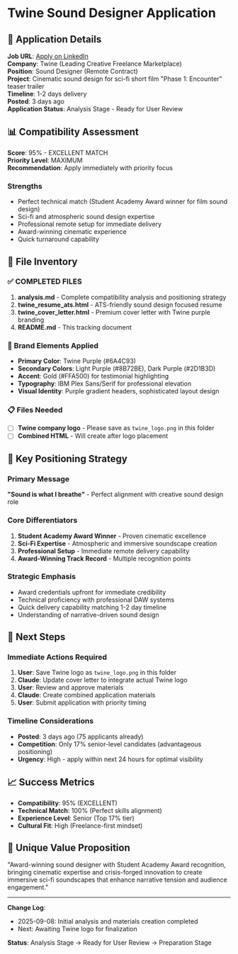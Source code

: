 # Twine Sound Designer Application

## 🔗 Application Details
**Job URL**: [Apply on LinkedIn](https://www.linkedin.com/jobs/view/sound-designer-twine)  
**Company**: Twine (Leading Creative Freelance Marketplace)  
**Position**: Sound Designer (Remote Contract)  
**Project**: Cinematic sound design for sci-fi short film "Phase 1: Encounter" teaser trailer  
**Timeline**: 1-2 days delivery  
**Posted**: 3 days ago  
**Application Status**: Analysis Stage - Ready for User Review  

## 📊 Compatibility Assessment
**Score**: 95% - EXCELLENT MATCH  
**Priority Level**: MAXIMUM  
**Recommendation**: Apply immediately with priority focus

### Strengths
- Perfect technical match (Student Academy Award winner for film sound design)
- Sci-fi and atmospheric sound design expertise
- Professional remote setup for immediate delivery
- Award-winning cinematic experience
- Quick turnaround capability

## 📁 File Inventory

### ✅ COMPLETED FILES
1. **analysis.md** - Complete compatibility analysis and positioning strategy
2. **twine_resume_ats.html** - ATS-friendly sound design focused resume
3. **twine_cover_letter.html** - Premium cover letter with Twine purple branding
4. **README.md** - This tracking document

### 🎨 Brand Elements Applied
- **Primary Color**: Twine Purple (#6A4C93)
- **Secondary Colors**: Light Purple (#8B72BE), Dark Purple (#2D1B3D)
- **Accent**: Gold (#FFA500) for testimonial highlighting
- **Typography**: IBM Plex Sans/Serif for professional elevation
- **Visual Identity**: Purple gradient headers, sophisticated layout design

### 📋 Files Needed
- [ ] **Twine company logo** - Please save as `twine_logo.png` in this folder
- [ ] **Combined HTML** - Will create after logo placement

## 🎯 Key Positioning Strategy

### Primary Message
**"Sound is what I breathe"** - Perfect alignment with creative sound design role

### Core Differentiators
1. **Student Academy Award Winner** - Proven cinematic excellence
2. **Sci-Fi Expertise** - Atmospheric and immersive soundscape creation
3. **Professional Setup** - Immediate remote delivery capability
4. **Award-Winning Track Record** - Multiple recognition points

### Strategic Emphasis
- Award credentials upfront for immediate credibility
- Technical proficiency with professional DAW systems
- Quick delivery capability matching 1-2 day timeline
- Understanding of narrative-driven sound design

## 🚀 Next Steps

### Immediate Actions Required
1. **User**: Save Twine logo as `twine_logo.png` in this folder
2. **Claude**: Update cover letter to integrate actual Twine logo
3. **User**: Review and approve materials
4. **Claude**: Create combined application materials
5. **User**: Submit application with priority timing

### Timeline Considerations
- **Posted**: 3 days ago (75 applicants already)
- **Competition**: Only 17% senior-level candidates (advantageous positioning)
- **Urgency**: High - apply within next 24 hours for optimal visibility

## 📈 Success Metrics
- **Compatibility**: 95% (EXCELLENT)
- **Technical Match**: 100% (Perfect skills alignment)
- **Experience Level**: Senior (Top 17% tier)
- **Cultural Fit**: High (Freelance-first mindset)

## 🎪 Unique Value Proposition
"Award-winning sound designer with Student Academy Award recognition, bringing cinematic expertise and crisis-forged innovation to create immersive sci-fi soundscapes that enhance narrative tension and audience engagement."

---

**Change Log**:
- 2025-09-08: Initial analysis and materials creation completed
- Next: Awaiting Twine logo for finalization

**Status**: Analysis Stage → Ready for User Review → Preparation Stage